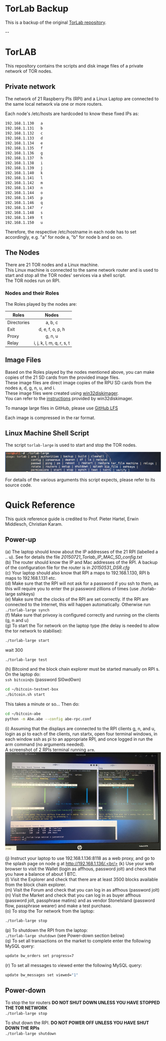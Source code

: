 # TorLab Backup
This is a backup of the original [TorLab repository](https://github.com/dws-pm/TorLAB).

--

# TorLAB
This repository contains the scripts and disk image files of a private network of TOR nodes.

## Private network

The network of 21 Raspberry PIs (RPI) and a Linux Laptop are connected to the same local network via one or more routers.

Each node's /etc/hosts are hardcoded to know these fixed IPs as:
```
192.168.1.130   a
192.168.1.131   b
192.168.1.132   c
192.168.1.133   d
192.168.1.134   e
192.168.1.135   f
192.168.1.136   g  
192.168.1.137   h
192.168.1.138   i
192.168.1.139   j
192.168.1.140   k
192.168.1.141   l
192.168.1.142   m
192.168.1.143   n
192.168.1.144   o
192.168.1.145   p
192.168.1.146   q
192.168.1.147   r
192.168.1.148   s
192.168.1.149   t
192.168.1.150   u
```

Therefore, the respective /etc/hostname in each node has to set accordingly, e.g. "a" for node a, "b" for node b and so on. 

## The Nodes
There are 21 TOR nodes and a Linux machine.<br/>
This Linux machine is connected to the same network router and is used to start and stop all the TOR nodes' services via a shell script.<br/>
The TOR nodes run on RPI.<br/>

### Nodes and their Roles
The Roles played by the nodes are:<br/>


| Roles        | Nodes                     |
| ------ |:-----:|
| Directories  | a, b, c                   |
| Exit         | d, e, f, o, p, h          |
| Proxy        | g, n, u                   |
| Relay        | i, j, k, l, m, q, r, s, t |


## Image Files
Based on the Roles played by the nodes mentioned above, you can make copies of the 21 SD cards from the provided image files. <br/>
These image files are direct image copies of the RPU SD cards from the nodes a, d, g, n, u, and i. <br/>
These image files were created using [win32diskimager](https://sourceforge.net/projects/win32diskimager/). <br/>
You can refer to the [instructions](https://raspberry-projects.com/pi/pi-operating-systems/win32diskimager) provided by win32diskimager.

To manage large files in GitHub, please use [GitHub LFS](https://git-lfs.github.com/)<br/> 

Each image is compressed in the rar format.

## Linux Machine Shell Script
The script `torlab-large` is used to start and stop the TOR nodes.

![Alt text](torlab-large.JPG?raw=true "Title")

For details of the various arguments this script expects, please refer to its source code.

# Quick Reference
This quick reference guide is credited to Prof. Pieter Hartel, Erwin Middlesch, Christian Karam.

## Power-up
(a)	The laptop should know about the IP addresses of the 21 RPI (labelled a .. u). See for details the file *20150721_Torlab_IP_MAC_SD_config.txt*<br/>
(b)	The router should know the IP and Mac addresses of the RPI. A backup of the configuration file for the router is in *20150531_DSR.cfg*<br/>
(c)	Your laptop should also know that RPI a maps to 192.168.1.130, RPI b maps to 192.168.1.131 etc.<br/>
(d)	Make sure that the RPI will not ask for a password if you ssh to them, as this will require you to enter the pi password zillions of times (use ./torlab-large sshkeys)<br/>
(e)	Make sure that the clocks of the RPI are set correctly. If the RPI are connected to the Internet, this will happen automatically. Otherwise run `./torlab-large synch`<br/>
(f)	Make sure that privoxy is configured correctly and running on the clients (g, n and u)<br/>
(g)	To start the Tor network on the laptop type (the delay is needed to allow the tor network to stabilise):<br/>
```sh
./torlab-large start
```
wait 300<br/>
```sh
./torlab-large test
```

(h)	Bitcoind and the block chain explorer must be started manually on RPI s. On the laptop do:<br/>
`ssh bitcoin@s`  (password Sl0wd0wn) <br/>
```sh
cd ~/bitcoin-testnet-box
./bitcoin.sh start
```
This takes a minute or so… Then do: <br/>
```sh
cd ~/bitcoin-abe
python -m Abe.abe --config abe-rpc.conf
```
(i)	Assuming that the displays are connected to the RPI clients g, n, and u, login as pi to each of the clients, run startx, open four terminal windows, in each window ssh as pi to an appropriate RPI, and once logged in run the arm command (no arguments needed).<br/>
A screenshot of 2 RPIs terminal running `arm`. <br/>
![Alt text](rpi_arm.JPG?raw=true "Title")

(j)	Instruct your laptop to use 192.168.1.136:8118 as a web proxy, and go to the splash page on node g at http://192.168.1.136/.<br/>
(k)	Use your web browser to visit the Wallet (login as affhous, password jolt) and check that you have a balance of about 1 BTC.<br/>
(l)	Visit the Explorer and check that there are at least 3500 blocks available from the block chain explorer.<br/>
(m)	Visit the Forum and check that you can log in as affhous (password jolt)<br/>
(n)	Visit the Market and check that you can log in as buyer affhous (password jolt, passphrase matins) and as vendor StoneIsland (password flow, passphrase wearer) and make a test purchase.<br/>
(o)	To stop the Tor network from the laptop:<br/>
```sh
./torlab-large stop 
```
(p)	To shutdown the RPI from the laptop:<br/>
`./torlab-large shutdown` (see Power-down section below) <br/>
(q)	To set all transactions on the market to complete enter the following MySQL query:<br/>
```sh
update bw_orders set progress=7
```
(r)	To set all messages to viewed enter the following MySQL query:<br/>
```sh
update bw_messages set viewed="1"
```

## Power-down
To stop the tor routers **DO NOT SHUT DOWN UNLESS YOU HAVE STOPPED THE TOR NETWORK** <br/>
`./torlab-large stop`

To shut down the RPI. **DO NOT POWER OFF UNLESS YOU HAVE SHUT DOWN THE RPIs** <br/>
`./torlab-large shutdown`





